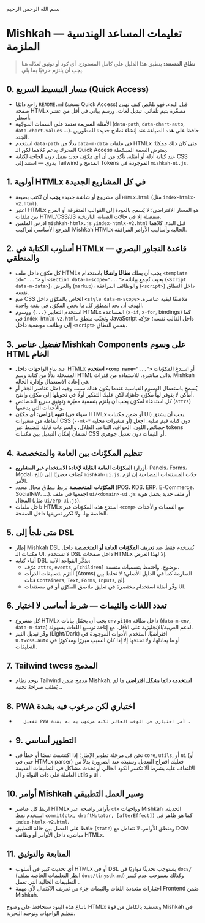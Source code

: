 بسم الله الرحمن الرحيم

# Mishkah — تعليمات المساعد الهندسية الملزمة

> **نطاق المستند:** ينطبق هذا الدليل على كامل المستودع. أي كود أو توثيق تُعدّله هنا يجب أن يلتزم حرفيًا بما يلي.

## 0. مسار التبسيط السريع (Quick Access)
- راجع دائمًا `README.md` (نسخة Quick Access) قبل البدء، فهو يلخّص كيف تهيئ صفحة HTMLx مصغّرة بثيم تلقائي، تبديل لغات، ورسم بياني في أقل من عشر أسطر.
- الأمثلة السريعة تعتمد على السمات الموجّهة (`data-path`, `data-chart-auto`, `data-chart-values` …). حافظ على هذه الصياغة عند إنشاء نماذج جديدة للمطورين الجدد.
- استخدم `data-path` بدلًا من `data-m-data` في ملفات HTMLx متى كان ذلك ممكنًا؛ المحرك يدعم كلاهما لكن الـ Quick Access يفترض السمة المبسّطة.
- عند كتابة أدلة أو أمثلة، تأكد من أن أي مكوّن جديد يعمل دون الحاجة لكتابة CSS يدوي — استند إلى Tailwind المدمج و Tokens الموجودة في `mishkah-ui.js`.

## 1. أولوية HTMLx في كل المشاريع الجديدة
- أي مشروع أو شاشة جديدة **يجب** أن تُكتب بصيغة `HTMLx.html` (مثل `index-htmlx-v2.html`).
- اعتبر HTMLx هو المسار الافتراضي؛ لا يُسمح بالعودة إلى القوالب المتفرقة أو المزج بين ملفات HTML/CSS/JS منفصلة إلا في حالات الصيانة التاريخية.
- ادرس الملفين `mishkah-htmlx.js` و`index-htmlx-v2.html` قبل البدء. كلاهما المرجع الأساسي لتراكيب Mishkah HTMLx الحالية وأساليب الأوامر المرافقة.

## 2. أسلوب الكتابة في HTMLx — قاعدة التجاور البصري والمنطقي
- كل مكوّن داخل ملف HTMLx يجب أن يملك **نطاقًا واضحًا** باستخدام `<template id="...">` أو `<section data-m-scope="...">` بحيث تُجمع بياناته (`<script data-m-data>`)، والعرض (`markup`)، والوظائف المرافقة (`<script>`) داخل النطاق نفسه.
- ضع CSS الخاص بالمكوّن داخل `<style data-m-scope>` ملاصقًا لبقية عناصره. الهدف أن يجد المطوّر كل ما يخص المكوّن في بقعة واحدة.
- استخدم التعابير `{...}` ووسوم HTMLx المساعدة (`x-if`, `x-for`, bindings) كما في `index-htmlx-v2.html`، وتجنّب منطق JavaScript داخل القالب نفسه؛ حرّكه إلى وظائف موضعية داخل `<script>` بنفس النطاق.

## 3. تفضيل عناصر Mishkah Components على وسوم HTML الخام
- عند بناء الواجهات داخل HTMLx **استخدم `<comp name="...">`** أو استدعِ المكوّنات المسجلة بدلًا من كتابة وسم HTML بدائي مباشرة، للاستفادة من قدرات Mishkah في إعادة الاستعمال وإدارة الحالة.
- يُسمح باستعمال الوسوم القياسية عندما يكون هناك سبب وجيه (مثل عناصر الجذر أو أماكن لا يتوفر لها مكوّن جاهز)، لكن عليك التفكير أولًا في تحويلها إلى مكوّن واضح.
- كل استدعاء لمكوّن يجب أن يلتزم بتسمية معبّرة وتوثيق سريع للخصائص (`attrs`) والأحداث التي يدعمها.
- **تنبيه إلزامي:** أي مكوّن (سواء في HTMLx أو ضمن مكتبات UI) يجب أن يشتق أنماطه من متغيرات CSS (`--mk-*` أو متغيرات محلية) دون كتابة قيم صلبة. اجعل خصائص اللون، الحواف، التباعد، الظلال، والسرعات قابلة للضبط عبر tokens لضمان إمكان التبديل بين مكتبات CSS أو الثيمات دون تعديل جوهري.

## 4. تنظيم المكوّنات بين العامة والمتخصصة
- **المكوّنات العامة القابلة لإعادة الاستخدام عبر المشاريع** (أزرار، Panels، Forms، Modal، إلخ) تُضاف حصريًا إلى `mishkah-ui.js`. حدّث المستندات المصاحبة إن لزم الأمر.
- **المكوّنات المتخصصة** تربط بنطاق مجال محدد (POS، KDS، ERP، E-Commerce، SocialNW، ...). اجمعها في ملف `ui/<domain>-ui.js` أو ملف جديد يحمل هوية المجال (مثل `ui/erp-ui.js`).
- داخل ملفات HTMLx استدعِ هذه المكوّنات عبر `<comp>` مع السمات والأحداث الخاصة بها، ولا تُكرر تعريفها داخل الصفحة.

## 5. متى نلجأ إلى DSL
- إطار Mishkah DSL يُستخدم فقط عند **تعريف المكوّنات العامة أو المتخصصة** داخل مكتبات الـ UI. لا تستخدم DSL داخل صفحات HTMLx إلا لهذا الغرض.
- أثناء كتابة DSL تذكّر القواعد الآتية:
  - عرّف `attrs`, `events`, و`[children]` بوضوح، واحتفظ بتسميات متسقة.
  - التزم بتصنيفات الذرات (Atoms) الصارمة كما في الدليل الأصلي؛ لا تخلط بين فئات `Containers`, `Text`, `Forms`, `Inputs`, إلخ.
  - وفّر أمثلة استخدام مختصرة في تعليق ملاصق للمكوّن أو في مستندات UI.

## 6. تعدد اللغات والثيمات — شرط أساسي لا اختيار
- كل مشروع HTMLx يجب أن يحمّل بيانات `env` و`i18n` داخل نطاقه (`data-m-env`, `data-m-data`) لدعم العربية/الإنجليزية على الأقل، مع إتاحة توسيع اللغات بسهولة.
- وفّر تبديل الثيم (Light/Dark) افتراضيًا. استخدم الأدوات الموجودة في `U.twcss.auto` أو ما يعادلها، ولا تحذفها إلا إذا كان السبب مبررًا ومذكورًا في التعليقات.

## 7. Tailwind twcss المدمج
- يوجد نظام Tailwind مدمج ضمن Mishkah. **استخدمه دائما بشكل افتراضي** ما لم يُطلب صراحةً تجنبه ..

## 8. PWA اختياري لكن مرغوب فيه بشدة

-        تفعيل PWA أمر اختياري في الوقت الحالي لكنه مرغوب به به بشدة .
-  ## 9.  التطوير أساسي

- نحن في مرحلة تطوير الإطار؛ إذا اكتشفت نقصًا أو خطأ في `core`, `utils`, أو `ui` (أو حتى في HTMLx parser) فعليك اقتراح التعديل وتنفيذه عند الضرورة بدلاً من الالتفاف عليه بشرط ألا تكسر الكود الحالي أو تحدث مشاكل في التطبيقات القديمة العاملة على ذات النواة و ال utils و ui .

## 10. أوامر Mishkah وسير العمل التطبيقي
- اربط كل عناصر HTMLx بأوامر واضحة عبر `ctx` وواجهات Mishkah الحديثة. استخدم نمط `commit(ctx, draftMutator, [afterEffect])` كما هو ظاهر في `index-htmlx-v2.html`.
- حافظ على الفصل بين حالة التطبيق (`state`) ومنطق الأوامر. لا تتعامل مع DOM مباشرة داخل الأوامر أو وظائف HTMLx.

## 11. المتابعة والتوثيق
-   أي تحديث كبير في أسلوب HTMLx أو في DSL يستوجب تحديثًا موازيًا في `docs/` (انظر التعليمات الخاصة بملف `docs/tinysdk.md`) وكذلك يستوجب عدم كسر التطبيقات الحالية التي تعمل .
- اختبارات متعددة اللغات والثيمات جزء من تعريف الاكتمال لأي مهمة Frontend ضمن Mishkah.

باتباع هذه البنود ستحافظ على وضوح HTMLx وتستفيد بالكامل من قوة Mishkah في تنظيم الواجهات وتوحيد التجربة.
